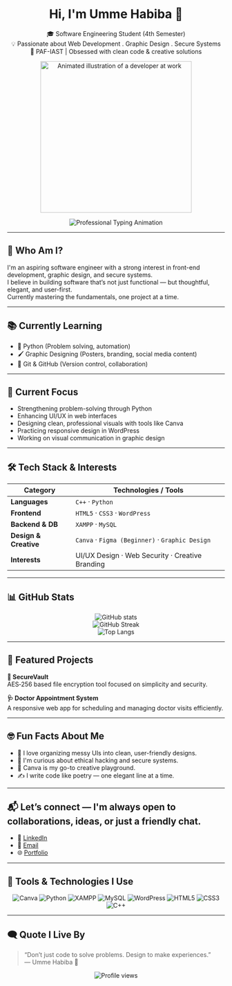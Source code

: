 

<h1 align="center">Hi, I'm Umme Habiba 👋</h1>
<p align="center">
  🎓 Software Engineering Student (4th Semester)<br>
  💡 Passionate about Web Development . Graphic Design . Secure Systems<br>
  📍 PAF-IAST | Obsessed with clean code & creative solutions
<p align="center">
  <img src="https://media.giphy.com/media/LMcB8XospGZO8UQq87/giphy.gif" alt="Animated illustration of a developer at work" width="350"/>
</p>



<p align="center">
  <img src="https://readme-typing-svg.herokuapp.com?font=Fira+Code&size=22&duration=3000&pause=1000&color=007ACC&center=true&vCenter=true&width=600&lines=Crafting+elegant+web+interfaces;Designing+with+purpose+%26+precision;Translating+ideas+into+clean+code;Driven+by+curiosity+%26+creativity;Committed+to+user-first+solutions;Building+for+impact%2C+one+project+at+a+time" alt="Professional Typing Animation" />
</p>



---

## 🚀 Who Am I?

I'm an aspiring software engineer with a strong interest in front-end development, graphic design, and secure systems.  
I believe in building software that’s not just functional — but thoughtful, elegant, and user-first.  
Currently mastering the fundamentals, one project at a time.

---

## 📚 Currently Learning

- 🐍 Python (Problem solving, automation)  
- 🖌️ Graphic Designing (Posters, branding, social media content)  
- 🔄 Git & GitHub (Version control, collaboration)

---

## 🎯 Current Focus

- Strengthening problem-solving through Python
- Enhancing UI/UX in web interfaces  
- Designing clean, professional visuals with tools like Canva  
- Practicing responsive design in WordPress  
- Working on visual communication in graphic design

---

## 🛠️ Tech Stack & Interests

| Category             | Technologies / Tools                            |
|----------------------|--------------------------------------------------|
| **Languages**         | `C++` · `Python`                                 |
| **Frontend**          | `HTML5` · `CSS3` · `WordPress`                  |
| **Backend & DB**      | `XAMPP` · `MySQL`                                |
| **Design & Creative** | `Canva` · `Figma (Beginner)` · `Graphic Design` |
| **Interests**         | UI/UX Design · Web Security · Creative Branding |

---

## 📊 GitHub Stats

<p align="center">
  <img src="https://github-readme-stats.vercel.app/api?username=saeedhabiba&show_icons=true&theme=radical" alt="GitHub stats"/>
  <br>
  <img src="https://github-readme-streak-stats.herokuapp.com?user=saeedhabiba&theme=radical" alt="GitHub Streak"/>
  <br>
  <img src="https://github-readme-stats.vercel.app/api/top-langs/?username=saeedhabiba&layout=compact&theme=radical" alt="Top Langs"/>
</p>

---

## 📂 Featured Projects

**🔐 SecureVault**  
AES‑256 based file encryption tool focused on simplicity and security.

**🩺 Doctor Appointment System**  
A responsive web app for scheduling and managing doctor visits efficiently.

---

## 🤓 Fun Facts About Me

- 🌸 I love organizing messy UIs into clean, user-friendly designs.
- 🔐 I'm curious about ethical hacking and secure systems.
- 🎨 Canva is my go-to creative playground.
- ✍️ I write code like poetry — one elegant line at a time.


---

## 📬 Let’s connect — I'm always open to collaborations, ideas, or just a friendly chat.

- 🔗 [LinkedIn](https://www.linkedin.com/in/habiba-saeed-75a728333)
- 📧 [Email](mailto:saeedhabiba001@gmail.com)
- 🌐 [Portfolio](https://github.com/saeedhabiba)

---

## 🧰 Tools & Technologies I Use

<p align="center">
  <img src="https://img.shields.io/badge/Canva-00C4CC?style=for-the-badge&logo=canva&logoColor=white" alt="Canva"/>
  <img src="https://img.shields.io/badge/Python-3776AB?style=for-the-badge&logo=python&logoColor=white" alt="Python"/>
  <img src="https://img.shields.io/badge/XAMPP-FB7A24?style=for-the-badge&logo=apache&logoColor=white" alt="XAMPP"/>
  <img src="https://img.shields.io/badge/MySQL-00758F?style=for-the-badge&logo=mysql&logoColor=white" alt="MySQL"/>
  <img src="https://img.shields.io/badge/WordPress-21759B?style=for-the-badge&logo=wordpress&logoColor=white" alt="WordPress"/>
  <img src="https://img.shields.io/badge/HTML5-E34F26?style=for-the-badge&logo=html5&logoColor=white" alt="HTML5"/>
  <img src="https://img.shields.io/badge/CSS3-1572B6?style=for-the-badge&logo=css3&logoColor=white" alt="CSS3"/>
  <img src="https://img.shields.io/badge/C++-00599C?style=for-the-badge&logo=cplusplus&logoColor=white" alt="C++"/>
</p>

---

## 🗨️ Quote I Live By

> “Don’t just code to solve problems. Design to make experiences.”  
> — Umme Habiba 🌸
<p align="center">
  <img src="https://komarev.com/ghpvc/?username=saeedhabiba&style=flat-square&color=brightgreen" alt="Profile views"/>
</p>
